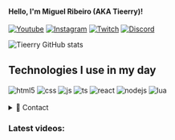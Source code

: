 
#### Hello, I'm Miguel Ribeiro (AKA Tieerry)! 

[![Youtube](https://img.shields.io/badge/YouTube-FF0000?style=for-the-badge&logo=youtube&logoColor=white)](https://youtube.com/c/tieerry)
[![Instagram](https://img.shields.io/badge/Instagram-E4405F?style=for-the-badge&logo=instagram&logoColor=white)](https://instagram.com/tieerryy)
[![Twitch](https://img.shields.io/badge/Twitch-9146FF?style=for-the-badge&logo=twitch&logoColor=white)](https://twitch.tv/tieerry)
[![Discord](https://img.shields.io/badge/Discord-7289DA?style=for-the-badge&logo=discord&logoColor=white)](https://discord.com/app)

![Tieerry GitHub stats](https://github-readme-stats.vercel.app/api?username=tieerry&show_icons=true&theme=tokyonight&count_private=true)

## Technologies I use in my day

<div style="display: inline_block">
  <img align="center" alt="html5" src="https://img.shields.io/badge/HTML5-E34F26?style=for-the-badge&logo=html5&logoColor=white" />
  <img align="center" alt="css" src="https://img.shields.io/badge/CSS3-1572B6?style=for-the-badge&logo=css3&logoColor=white" />
  <img align="center" alt="js" src="https://img.shields.io/badge/JavaScript-F7DF1E?style=for-the-badge&logo=javascript&logoColor=black" />
  <img align="center" alt="ts" src="https://img.shields.io/badge/TypeScript-007ACC?style=for-the-badge&logo=typescript&logoColor=white" />
  <img align="center" alt="react" src="https://img.shields.io/badge/React-20232A?style=for-the-badge&logo=react&logoColor=61DAFB" />
  <img align="center" alt="nodejs" src="https://img.shields.io/badge/Node.js-43853D?style=for-the-badge&logo=node.js&logoColor=white" />
  <img align="center" alt="lua" src="https://img.shields.io/badge/Lua-2C2D72?style=for-the-badge&logo=lua&logoColor=white" />  
</div><br/>

<details>
  <summary>💬 Contact</summary>
   </br>    <img align="left" alt="Discord" target="_blank" width="25px" src="https://raw.githubusercontent.com/anuraghazra/anuraghazra/master/assets/discord-round.svg"/>
  <string>Tieerry#0800</string>
  
   </br> <img align="left" alt="Twitter" target="_blank" width="25px" src="https://raw.githubusercontent.com/anuraghazra/anuraghazra/master/assets/twitter.svg"/>
  <string>Tieerry</string> </br>
</details> 

### Latest videos:
<br/>

